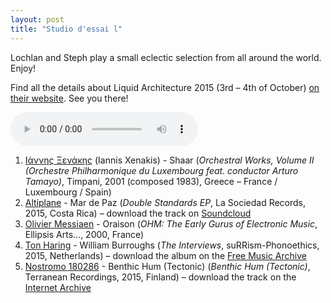 ```yaml
---
layout: post
title: "Studio d'essai l"
---
```


Lochlan and Steph play a small eclectic selection from all around the world. Enjoy!

Find all the details about Liquid Architecture 2015 (3rd – 4th of October) [on their website](http://www.liquidarchitecture.org.au/program/la2015-brisbane/). See you there!

<audio src="http://media.emit.com/4eb-d/studio-dessai/201509172200/aac_mid.m4a" controls>
Your browser doesn't seem to be able to play embedded m4a audio.
</audio>

1. [Ιάννης Ξενάκης](http://musicbrainz.org/artist/4083d781-7973-4717-8e1b-0f8786437709) (Iannis Xenakis) - Shaar (_Orchestral Works, Volume II (Orchestre Philharmonique du Luxembourg feat. conductor Arturo Tamayo)_, Timpani, 2001 (composed 1983), Greece – France / Luxembourg / Spain)
1. [Altiplane](http://musicbrainz.org/artist/2f6d6cc7-6a12-4c37-abfd-bc372d8b452e) - Mar de Paz (_Double Standards EP_, La Sociedad Records, 2015, Costa Rica) – download the track on [Soundcloud](https://soundcloud.com/altiplane/mar-de-paz)
1. [Olivier Messiaen](http://musicbrainz.org/artist/c6e5c5f4-984e-432a-87b8-b6afa288bca1) - Oraison (_OHM: The Early Gurus of Electronic Music_, Ellipsis Arts…, 2000, France)
1. [Ton Haring](http://musicbrainz.org/artist/8f6bc6e9-483a-4629-8bf8-2d96ef66c805) - William Burroughs (_The Interviews_, suRRism-Phonoethics, 2015, Netherlands) – download the album on the [Free Music Archive](http://freemusicarchive.org/music/Jaan_Patterson_and_Friends/Jaan_Patterson_and_Friends_-_The_Interviews_Vol1/)
1. [Nostromo 180286](http://musicbrainz.org/artist/c1b339ca-f598-4723-bd70-92b8aa031ad5) - Benthic Hum (Tectonic) (_Benthic Hum (Tectonic)_, Terranean Recordings, 2015, Finland) – download the track on the [Internet Archive](https://archive.org/details/BenthicHumTectonic)
